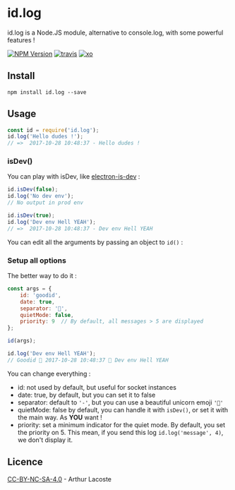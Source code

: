 # id.log
id.log is a Node.JS module, alternative to console.log, with some powerful features !

[![NPM Version][npm-version]][npm-url]
[![travis][travis-badge]][travis-url]
[![xo][xo-badge]][xo-url]

## Install

```
npm install id.log --save
```
## Usage

``` js
const id = require('id.log');
id.log('Hello dudes !');
// =>  2017-10-28 10:48:37 - Hello dudes !
```

### isDev()

You can play with isDev, like [electron-is-dev](https://github.com/sindresorhus/electron-is-dev) :

``` js
id.isDev(false);
id.log('No dev env');
// No output in prod env

id.isDev(true);
id.log('Dev env Hell YEAH');
// =>  2017-10-28 10:48:37 - Dev env Hell YEAH
```

You can edit all the arguments by passing an object to `id()` :

### Setup all options

The better way to do it :

``` js
const args = {
	id: 'goodid',
	date: true,
	separator: '🦄',
	quietMode: false,
	priority: 9  // By default, all messages > 5 are displayed
};

id(args);

id.log('Dev env Hell YEAH');
// Goodid 🦄 2017-10-28 10:48:37 🦄 Dev env Hell YEAH
```

You can change everything :

* id: not used by default, but useful for socket instances
* date: true, by default, but you can set it to false
* separator: default to `'-'`, but you can use a beautiful unicorn emoji `'🦄'`
* quietMode: false by default, you can handle it with `isDev()`, or set it with the main way. As **YOU** want !
* priority: set a minimum indicator for the quiet mode. By default, you set the priority on 5. This mean, if you send this log `id.log('message', 4)`, we don't display it.

## Licence
[CC-BY-NC-SA-4.0](https://creativecommons.org/licenses/by-sa/4.0/) - Arthur Lacoste


[npm-version]:https://img.shields.io/npm/v/id.log.svg
[npm-url]: https://npmjs.org/package/id.log
[travis-badge]: http://img.shields.io/travis/arthurlacoste/id.log.svg
[travis-url]: https://travis-ci.org/arthurlacoste/id.log
[xo-badge]: https://img.shields.io/badge/code_style-XO-5ed9c7.svg
[xo-url]: https://github.com/sindresorhus/xo
